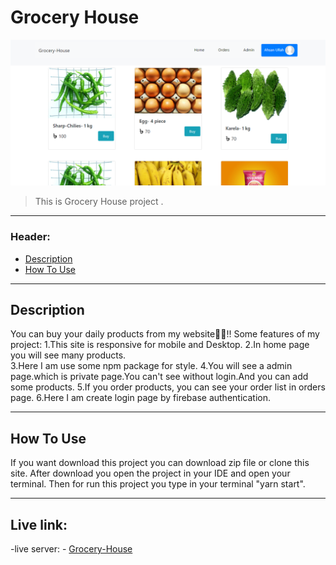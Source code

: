# Grocery House

![Project Image](Grocery-House.png)

> This is Grocery House project .

---

### Header:

- [Description](#description)
- [How To Use](#how-to-use)

---

## Description

You can buy your daily products from my website🥰🥰!!
Some features of my project:
1.This site is responsive for mobile and Desktop.
2.In home page you will see many products.  
3.Here I am use some npm package for style.
4.You will see a admin page.which is private page.You can't see without login.And you can add some products.
5.If you order products, you can see your order list in orders page.
6.Here I am create login page by firebase authentication.

---

## How To Use

If you want download this project you can download zip file or clone this site.
After download you open the project in your IDE and open your terminal. Then for run this project you type in your terminal "yarn start".

---

## Live link:

-live server: - [Grocery-House](https://ah-grocery-house.web.app)
